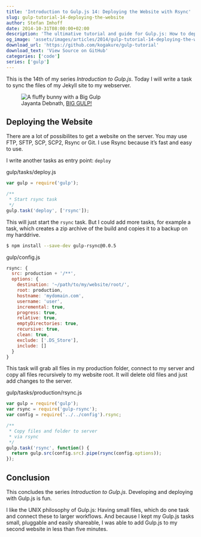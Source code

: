 ```yaml
---
title: 'Introduction to Gulp.js 14: Deploying the Website with Rsync'
slug: gulp-tutorial-14-deploying-the-website
author: Stefan Imhoff
date: 2014-10-31T08:00:00+02:00
description: 'The ultimative tutorial and guide for Gulp.js: How to deploy your website with rsync to your server.'
og_image: 'assets/images/articles/2014/gulp-tutorial-14-deploying-the-website/gulp-tutorial-14.jpg'
download_url: 'https://github.com/kogakure/gulp-tutorial'
download_text: 'View Source on GitHub'
categories: ['code']
series: ['gulp']
---
```


This is the 14th of my series _Introduction to Gulp.js_. Today I will write a task to sync the files of my Jekyll site to my webserver.

<figure class="image-figure">
  <img src="/assets/images/articles/2014/gulp-tutorial-14-deploying-the-website/gulp-tutorial-14.jpg" alt="A fluffy bunny with a Big Gulp">
  <figcaption>
    Jayanta Debnath, <a href="https://www.flickr.com/photos/jkdsphotography/13786076413" target="_blank" rel="nofollow" rel="noopener">BIG GULP!</a>
  </figcaption>
</figure>

## Deploying the Website

There are a lot of possibilites to get a website on the server. You may use FTP, SFTP, SCP, SCP2, Rsync or Git. I use Rsync because it’s fast and easy to use.

I write another tasks as entry point: `deploy`

<p class="code-info">gulp/tasks/deploy.js</p>

```javascript
var gulp = require('gulp');

/**
 * Start rsync task
 */
gulp.task('deploy', ['rsync']);
```

This will just start the `rsync` task. But I could add more tasks, for example a task, which creates a zip archive of the build and copies it to a backup on my harddrive.

```bash
$ npm install --save-dev gulp-rsync@0.0.5
```

<p class="code-info">gulp/config.js</p>

```javascript
rsync: {
  src: production + '/**',
  options: {
    destination: '~/path/to/my/website/root/',
    root: production,
    hostname: 'mydomain.com',
    username: 'user',
    incremental: true,
    progress: true,
    relative: true,
    emptyDirectories: true,
    recursive: true,
    clean: true,
    exclude: ['.DS_Store'],
    include: []
  }
}
```

This task will grab all files in my production folder, connect to my server and copy all files recursively to my website root. It will delete old files and just add changes to the server.

<p class="code-info">gulp/tasks/production/rsync.js</p>

```javascript
var gulp = require('gulp');
var rsync = require('gulp-rsync');
var config = require('../../config').rsync;

/**
 * Copy files and folder to server
 * via rsync
 */
gulp.task('rsync', function() {
  return gulp.src(config.src).pipe(rsync(config.options));
});
```

## Conclusion

This concludes the series _Introduction to Gulp.js_. Developing and deploying with Gulp.js is fun.

I like the UNIX philosophy of Gulp.js: Having small files, which do one task and connect these to larger workflows. And because I kept my Gulp.js tasks small, pluggable and easily shareable, I was able to add Gulp.js to my second website in less than five minutes.
